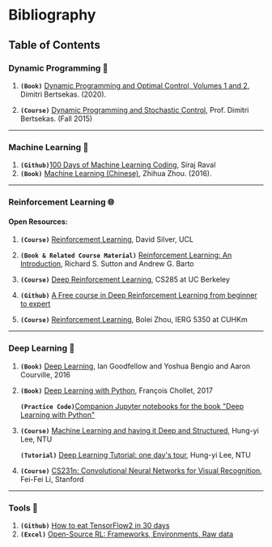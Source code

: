 # Bibliography

## Table of Contents

### Dynamic Programming :flashlight:
1. **`(Book)`** [Dynamic Programming and Optimal Control, Volumes 1 and 2](http://web.mit.edu/dimitrib/www/dpchapter.html), Dimitri Bertsekas. (2020).  

2. **`(Course)`** [Dynamic Programming and Stochastic Control](https://ocw.mit.edu/courses/electrical-engineering-and-computer-science/6-231-dynamic-programming-and-stochastic-control-fall-2015/), Prof. Dimitri Bertsekas. (Fall 2015)
---
### Machine Learning :slot_machine:
1. **`(Github)`**[100 Days of Machine Learning Coding](https://github.com/Avik-Jain/100-Days-Of-ML-Code), Siraj Raval
2. **`(Book)`** [Machine Learning (Chinese)](https://cs.nju.edu.cn/zhouzh/zhouzh.files/publication/MLbook2016.htm), Zhihua Zhou. (2016).  
---
### Reinforcement Learning :globe_with_meridians:
#### Open Resources:
1. **`(Course)`** [Reinforcement Learning](https://www.davidsilver.uk/teaching/), David Silver, UCL

2. **`(Book & Related Course Material)`** [Reinforcement Learning: An Introduction](http://incompleteideas.net/book/the-book-2nd.html), Richard S. Sutton and Andrew G. Barto

3. **`(Course)`** [Deep Reinforcement Learning](http://rail.eecs.berkeley.edu/deeprlcourse/), CS285 at UC Berkeley

4. **`(Github)`** [A Free course in Deep Reinforcement Learning from beginner to expert](https://simoninithomas.github.io/Deep_reinforcement_learning_Course/)
5. **`(Course)`** [Reinforcement Learning](https://cuhkrlcourse.github.io/), Bolei Zhou, IERG 5350 at CUHKm
---
### Deep Learning :book:
1. **`(Book)`** [Deep Learning](http://www.deeplearningbook.org), Ian Goodfellow and Yoshua Bengio and Aaron Courville, 2016

2. **`(Book)`** [Deep Learning with Python](https://www.manning.com/books/deep-learning-with-python), François Chollet, 2017 
   
   **`(Practice Code)`**[Companion Jupyter notebooks for the book "Deep Learning with Python"](https://github.com/fchollet/deep-learning-with-python-notebooks)

3. **`(Course)`** [Machine Learning and having it Deep and Structured](http://speech.ee.ntu.edu.tw/~tlkagk/courses_MLDS17.html), Hung-yi Lee, NTU
  
   **`(Tutorial)`** [Deep Learning Tutorial: one day's tour](https://www.slideshare.net/tw_dsconf/ss-62245351?from_action=save), Hung-yi Lee, NTU
   
4. **`(Course)`** [CS231n: Convolutional Neural Networks for Visual Recognition](http://cs231n.stanford.edu/), Fei-Fei Li, Stanford
---
### Tools :hammer:
1. **`(Github)`** [How to eat TensorFlow2 in 30 days](https://github.com/lyhue1991/eat_tensorflow2_in_30_days)
2. **`(Excel)`** [Open-Source RL: Frameworks, Environments, Raw data](https://docs.google.com/spreadsheets/d/1EeFPd-XIQ3mq_9snTlAZSsFY7Hbnmd7P5bbT8LPuMn0/htmlview#)
